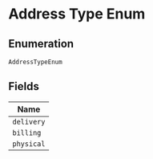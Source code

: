 
# Address Type Enum

## Enumeration

`AddressTypeEnum`

## Fields

| Name |
|  --- |
| `delivery` |
| `billing` |
| `physical` |

